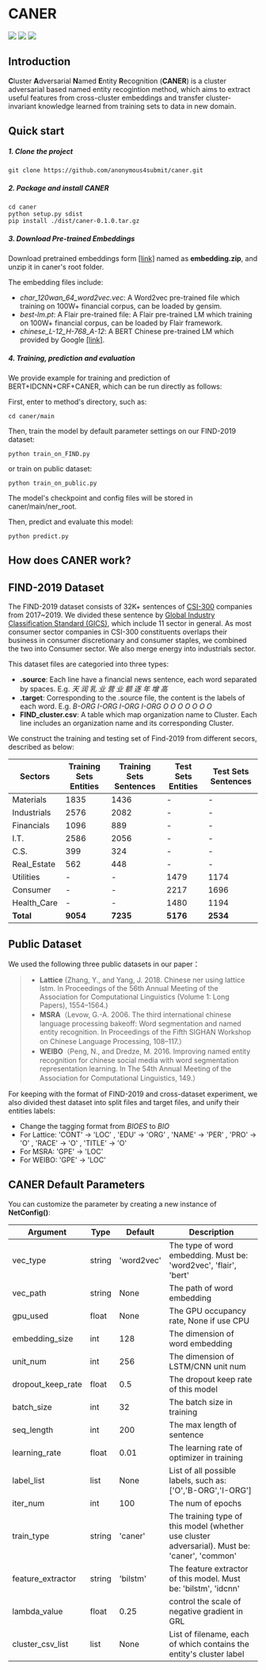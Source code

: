 # CANER
![](https://img.shields.io/badge/python-3.5%7C3.6%7C3.7-blue.svg) ![](https://img.shields.io/badge/tensorflow-1.10.0-orange.svg) ![](https://img.shields.io/badge/license-MIT%203.0-green.svg)

## Introduction

**C**luster **A**dversarial **N**amed **E**ntity **R**ecognition (**CANER**) is a cluster adversarial based named entity recogintion method, which aims to extract useful features from cross-cluster embeddings and transfer cluster-invariant knowledge learned from training sets to data in new domain.

## Quick start

##### 1. Clone the project

```shell
git clone https://github.com/anonymous4submit/caner.git
```

##### 2. Package and install CANER

```shell
cd caner
python setup.py sdist
pip install ./dist/caner-0.1.0.tar.gz
```

##### 3. Download Pre-trained Embeddings

Download pretrained embeddings form [[link]](https://pan.baidu.com/s/1iSRdQMX_GEmghL2fQET1Hw) named as **embedding.zip**, and unzip it in caner's root folder.

The embedding files include:

- *char_120wan_64_word2vec.vec*:  A Word2vec pre-trained file which training on 100W+ financial corpus, can be loaded by gensim.
- *best-lm.pt*: A Flair pre-trained file: A Flair pre-trained LM which training on 100W+ financial corpus, can be loaded by Flair framework.
- *chinese_L-12_H-768_A-12*: A BERT Chinese pre-trained LM which provided by Google [[link]](https://storage.googleapis.com/bert_models/2018_11_03/chinese_L-12_H-768_A-12.zip). 

##### 4. Training, prediction and evaluation

We provide example  for training and prediction of BERT+IDCNN+CRF+CANER, which can be run directly as follows:

First, enter to method's directory, such as:

```shell
cd caner/main
```

Then, train the model by default parameter settings on our FIND-2019 dataset:

```
python train_on_FIND.py
```

or train on public dataset:
```
python train_on_public.py
```


The model's checkpoint and config files will be stored in caner/main/ner_root. 

Then, predict and evaluate this model:

```shell
python predict.py
```

## How does CANER work?

## FIND-2019 Dataset

The FIND-2019 dataset consists of 32K+ sentences of [CSI-300](http://www.csindex.com.cn/en/indices/index-detail/000300) companies from 2017~2019. We divided these sentence by [Global Industry Classification Standard (GICS)](https://en.wikipedia.org/wiki/Global_Industry_Classification_Standard), which include 11 sector in general. As most consumer sector companies in CSI-300 constituents overlaps their business in consumer discretionary and consumer staples, we combined the two into Consumer sector. We also merge energy into industrials sector. 

This dataset files are categoried into three types:

- **.source**:  Each line have a financial news sentence,  each word separated by spaces.  E.g. *天 润 乳 业 营 业 额 逐 年 增 高*
- **.target**:  Corresponding to the .source file, the content is the labels of each word. E.g. *B-ORG I-ORG I-ORG I-ORG O O O O O O O*
- **FIND_cluster.csv**: A table which map organization name to Cluster. Each line includes an organization name and its corresponding Cluster.

We construct the training and testing set of Find-2019 from different secors, described as below:

| Sectors     | Training Sets Entities | Training Sets Sentences | Test Sets Entities | Test Sets Sentences |
| ----------- | ---------------------- | ----------------------- | ------------------ | ------------------- |
| Materials   | 1835                   | 1436                    | -                  | -                   |
| Industrials | 2576                   | 2082                    | -                  | -                   |
| Financials  | 1096                   | 889                     | -                  | -                   |
| I.T.        | 2586                   | 2056                    | -                  | -                   |
| C.S.        | 399                    | 324                     | -                  | -                   |
| Real_Estate | 562                    | 448                     | -                  | -                   |
| Utilities   | -                      | -                       | 1479               | 1174                |
| Consumer    | -                      | -                       | 2217               | 1696                |
| Health_Care | -                      | -                       | 1480               | 1194                |
| **Total**   | **9054**               | **7235**                | **5176**           | **2534**            |

## Public Dataset
We used the following three public datasets in our paper：
> - **Lattice**  (Zhang, Y., and Yang, J. 2018. Chinese ner using lattice lstm. In Proceedings of the 56th Annual Meeting of the Association for Computational Linguistics (Volume 1: Long Papers), 1554–1564.)
> - **MSRA**（Levow, G.-A. 2006. The third international chinese language processing bakeoff: Word segmentation and named entity recognition. In Proceedings of the Fifth SIGHAN Workshop on Chinese Language Processing, 108–117.）
> - **WEIBO**（Peng, N., and Dredze, M. 2016. Improving named entity recognition for chinese social media with word segmentation representation learning. In The 54th Annual Meeting of the Association for Computational Linguistics, 149.）
>

For keeping with the format of FIND-2019 and cross-dataset experiment, we also divided thest dataset into split files and target files, and unify their entities labels:

- Change the tagging format from *BIOES*  to *BIO*
- For Lattice:  'CONT' -> 'LOC'  ,  'EDU' -> 'ORG'  ,  'NAME' -> 'PER'  ,  'PRO' -> 'O'  ,  'RACE' -> 'O' , 'TITLE' -> 'O'
- For MSRA:  'GPE' -> 'LOC'
- For WEIBO:  'GPE' -> 'LOC'

## CANER Default Parameters

You can customize the parameter by creating a new instance of **NetConfig()**:

| Argument          | Type   | Default    | Description                                                  |
| ----------------- | ------ | ---------- | ------------------------------------------------------------ |
| vec_type          | string | 'word2vec' | The type of word embedding. Must be: 'word2vec', 'flair', 'bert' |
| vec_path          | string | None       | The path of word embedding                                   |
| gpu_used          | float  | None       | The GPU occupancy rate, None if use CPU                      |
| embedding_size    | int    | 128        | The dimension of word embedding                              |
| unit_num          | int    | 256        | The dimension of LSTM/CNN unit num                           |
| dropout_keep_rate | float  | 0.5        | The dropout keep rate of this model                          |
| batch_size        | int    | 32         | The batch size in training                                   |
| seq_length        | int    | 200        | The max length of sentence                                   |
| learning_rate     | float  | 0.01       | The learning rate of optimizer in training                   |
| label_list        | list   | None       | List of all possible labels, such as: ['O','B-ORG','I-ORG']  |
| iter_num          | int    | 100        | The num of epochs                                            |
| train_type        | string | 'caner'    | The training type of this model (whether use cluster adversarial). Must be: 'caner', 'common' |
| feature_extractor | string | 'bilstm'   | The feature extractor of this model. Must be: 'bilstm', 'idcnn' |
|  lambda_value | float |0.25 | control the scale of negative gradient in GRL |
|  cluster_csv_list | list | None | List of  filename,  each of which contains the entity's cluster label |

